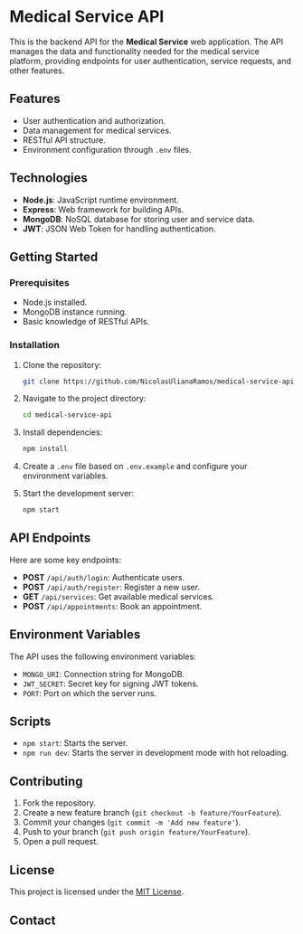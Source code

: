 # Medical Service API

This is the backend API for the **Medical Service** web application. The API manages the data and functionality needed for the medical service platform, providing endpoints for user authentication, service requests, and other features.

## Features

- User authentication and authorization.
- Data management for medical services.
- RESTful API structure.
- Environment configuration through `.env` files.

## Technologies

- **Node.js**: JavaScript runtime environment.
- **Express**: Web framework for building APIs.
- **MongoDB**: NoSQL database for storing user and service data.
- **JWT**: JSON Web Token for handling authentication.

## Getting Started

### Prerequisites

- Node.js installed.
- MongoDB instance running.
- Basic knowledge of RESTful APIs.

### Installation

1. Clone the repository:
    ```bash
    git clone https://github.com/NicolasUlianaRamos/medical-service-api.git
    ```

2. Navigate to the project directory:
    ```bash
    cd medical-service-api
    ```

3. Install dependencies:
    ```bash
    npm install
    ```

4. Create a `.env` file based on `.env.example` and configure your environment variables.

5. Start the development server:
    ```bash
    npm start
    ```

## API Endpoints

Here are some key endpoints:

- **POST** `/api/auth/login`: Authenticate users.
- **POST** `/api/auth/register`: Register a new user.
- **GET** `/api/services`: Get available medical services.
- **POST** `/api/appointments`: Book an appointment.

## Environment Variables

The API uses the following environment variables:

- `MONGO_URI`: Connection string for MongoDB.
- `JWT_SECRET`: Secret key for signing JWT tokens.
- `PORT`: Port on which the server runs.

## Scripts

- `npm start`: Starts the server.
- `npm run dev`: Starts the server in development mode with hot reloading.

## Contributing

1. Fork the repository.
2. Create a new feature branch (`git checkout -b feature/YourFeature`).
3. Commit your changes (`git commit -m 'Add new feature'`).
4. Push to your branch (`git push origin feature/YourFeature`).
5. Open a pull request.

## License

This project is licensed under the [MIT License](LICENSE).

## Contact

